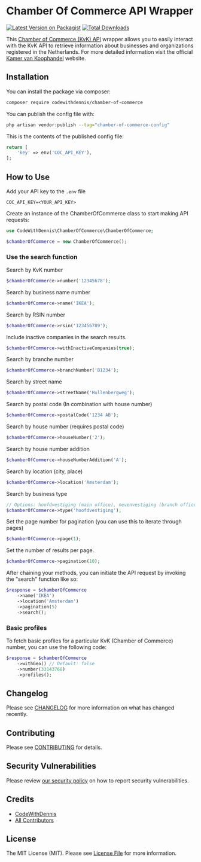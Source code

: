 # Chamber Of Commerce API Wrapper

[![Latest Version on Packagist](https://img.shields.io/packagist/v/codewithdennis/chamberofcommerce.svg?style=flat-square)](https://packagist.org/packages/codewithdennis/chamberofcommerce)
[![Total Downloads](https://img.shields.io/packagist/dt/codewithdennis/chamberofcommerce.svg?style=flat-square)](https://packagist.org/packages/codewithdennis/chamberofcommerce)

This [Chamber of Commerce (KvK) API](https://developers.kvk.nl/nl/documentation) wrapper allows you to easily interact with the KvK API to retrieve information about businesses and organizations registered in the Netherlands. For more detailed information visit the official [Kamer van Koophandel](https://developers.kvk.nl/support/faq) website.

## Installation

You can install the package via composer:

```bash
composer require codewithdennis/chamber-of-commerce
```

You can publish the config file with:

```bash
php artisan vendor:publish --tag="chamber-of-commerce-config"
```

This is the contents of the published config file:

```php
return [
    'key' => env('COC_API_KEY'),
];
```

## How to Use
Add your API key to the `.env` file

```dotenv
COC_API_KEY=<YOUR_API_KEY>
```

Create an instance of the ChamberOfCommerce class to start making API requests:

```php
use CodeWithDennis\ChamberOfCommerce\ChamberOfCommerce;

$chamberOfCommerce = new ChamberOfCommerce();
```

### Use the search function

Search by KvK number
```php
$chamberOfCommerce->number('12345678');
```

Search by business name number

```php
$chamberOfCommerce->name('IKEA');
```

Search by RSIN number
```php
$chamberOfCommerce->rsin('123456789');
```

Include inactive companies in the search results.
```php
$chamberOfCommerce->withInactiveCompanies(true);
```

Search by branche number
```php
$chamberOfCommerce->branchNumber('B1234');
```

Search by street name

```php
$chamberOfCommerce->streetName('Hullenbergweg');
```

Search by postal code (In combination with house number)
```php
$chamberOfCommerce->postalCode('1234 AB');
```

Search by house number (requires postal code)
```php
$chamberOfCommerce->houseNumber('2');
```
Search by house number addition

```php
$chamberOfCommerce->houseNumberAddition('A');
```

Search by location (city, place)

```PHP
$chamberOfCommerce->location('Amsterdam');
```

Search by business type
```php
// Options: hoofdvestiging (main office), nevenvestiging (branch office), rechtspersoon (legal entity)
$chamberOfCommerce->type('hoofdvestiging');
```

Set the page number for pagination (you can use this to iterate through pages)
```php
$chamberOfCommerce->page(1);
```

Set the number of results per page.
```php
$chamberOfCommerce->pagination(10);
```

After chaining your methods, you can initiate the API request by invoking the "search" function like so:

```php
$response = $chamberOfCommerce
    ->name('IKEA')
    ->location('Amsterdam')
    ->pagination(5)
    ->search();
```


### Basic profiles
To fetch basic profiles for a particular KvK (Chamber of Commerce) number, you can use the following code:

```php
$response = $chamberOfCommerce
    ->withGeo() // Default: false
    ->number(33143768)
    ->profiles();
```

## Changelog

Please see [CHANGELOG](CHANGELOG.md) for more information on what has changed recently.

## Contributing

Please see [CONTRIBUTING](CONTRIBUTING.md) for details.

## Security Vulnerabilities

Please review [our security policy](../../security/policy) on how to report security vulnerabilities.

## Credits

- [CodeWithDennis](https://github.com/CodeWithDennis)
- [All Contributors](../../contributors)

## License

The MIT License (MIT). Please see [License File](LICENSE.md) for more information.
